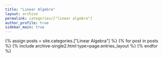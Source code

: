 ```yaml
---
title: "Linear Algebra"
layout: archive
permalink: categories/["linear algebra"]
author_profile: true
sidebar_main: true
---
```


{% assign posts = site.categories.["Linear Algebra"] %}
{% for post in posts %} {% include archive-single2.html type=page.entries_layout %} {% endfor %}
